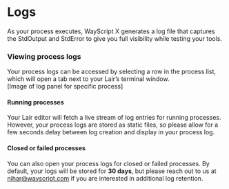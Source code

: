 # Logs

As your process executes, WayScript X generates a log file that captures the StdOutput and StdError to give you full visibility while testing your tools.

### Viewing process logs

Your process logs can be accessed by selecting a row in the process list, which will open a tab next to your Lair’s terminal window.  
\[Image of log panel for specific process\]

#### **Running processes**

Your Lair editor will fetch a live stream of log entries for running processes. However, your process logs are stored as static files, so please allow for a few seconds delay between log creation and display in your process log.

#### **Closed or failed processes**

You can also open your process logs for closed or failed processes. By default, your logs will be stored for **30 days**, but please reach out to us at nihar@wayscript.com if you are interested in additional log retention.

